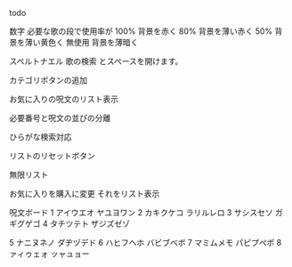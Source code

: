 todo

数字
必要な歌の段で使用率が
100% 背景を赤く
80%  背景を薄い赤く
50%  背景を薄い黄色く
無使用 背景を薄暗く



スペルトナエル 歌の検索 とスペースを開けます。

カテゴリボタンの追加

お気に入りの呪文のリスト表示

必要番号と呪文の並びの分離

ひらがな検索対応

リストのリセットボタン

無限リスト

お気に入りを購入に変更
それをリスト表示


呪文ボード
1 アイウエオ ヤユヨワン
2 カキクケコ ラリルレロ
3 サシスセソ ガギグゲゴ
4 タチツテト ザジズゼゾ

5 ナニヌネノ ダヂヅデド
6 ハヒフヘホ バビブベボ
7 マミムメモ パピプペポ
8 ァィゥェォ ッャュョー
